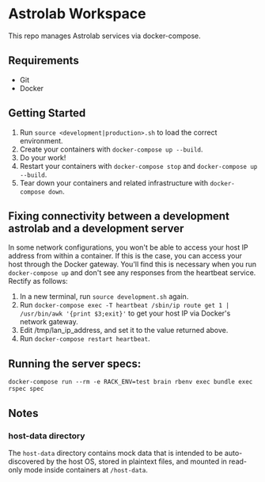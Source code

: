 # Astrolab Workspace

This repo manages Astrolab services via docker-compose.
 
## Requirements

* Git
* Docker

## Getting Started

1. Run `source <development|production>.sh` to load the correct environment.
2. Create your containers with `docker-compose up --build`.
3. Do your work!
4. Restart your containers with `docker-compose stop` and `docker-compose up --build`.
5. Tear down your containers and related infrastructure with `docker-compose down`.

## Fixing connectivity between a development astrolab and a development server

In some network configurations, you won't be able to access your host IP address from within a container. If this is the case, you can access your host through the Docker gateway. You'll find this is necessary when you run `docker-compose up` and don't see any responses from the heartbeat service. Rectify as follows:

1. In a new terminal, run `source development.sh` again.
2. Run `docker-compose exec -T heartbeat /sbin/ip route get 1 | /usr/bin/awk '{print $3;exit}'` to get your host IP via Docker's network gateway.
3. Edit /tmp/lan_ip_address, and set it to the value returned above.
4. Run `docker-compose restart heartbeat`.

## Running the server specs:

`docker-compose run --rm -e RACK_ENV=test brain rbenv exec bundle exec rspec spec`

## Notes

### host-data directory

The `host-data` directory contains mock data that is intended to be auto-discovered by the host OS, stored in plaintext files, and mounted in read-only mode inside containers at `/host-data`.
